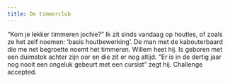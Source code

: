 ```yaml
---
title: De timmerclub
---
```

“Kom je lekker timmeren jochie?” Ik zit sinds vandaag op houtles, of zoals ze het zelf noemen: ‘basis houtbewerking’. De man met de kabouterbaard die me net begroette noemt het timmeren. Willem heet hij. Is geboren met een duimstok achter zijn oor en die zit er nog altijd. “Er is in de dertig jaar nog nooit een ongeluk gebeurt met een cursist” zegt hij. Challenge accepted.
